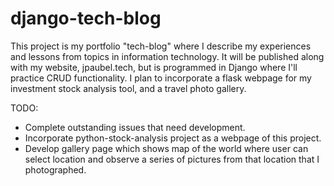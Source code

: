 # django-tech-blog
This project is my portfolio "tech-blog" where I describe my experiences and lessons from topics in information technology. It will be published along with my website, jpaubel.tech, but is programmed in Django where I'll practice CRUD functionality. I plan to incorporate a flask webpage for my investment stock analysis tool, and a travel photo gallery.

TODO:
* Complete outstanding issues that need development.
* Incorporate python-stock-analysis project as a webpage of this project.
* Develop gallery page which shows map of the world where user can select location and observe a series of pictures from that location that I photographed.
